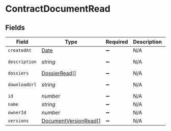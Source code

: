 # ContractDocumentRead


## Fields

| Field                                                                                         | Type                                                                                          | Required                                                                                      | Description                                                                                   | Example                                                                                       |
| --------------------------------------------------------------------------------------------- | --------------------------------------------------------------------------------------------- | --------------------------------------------------------------------------------------------- | --------------------------------------------------------------------------------------------- | --------------------------------------------------------------------------------------------- |
| `createdAt`                                                                                   | [Date](https://developer.mozilla.org/en-US/docs/Web/JavaScript/Reference/Global_Objects/Date) | :heavy_minus_sign:                                                                            | N/A                                                                                           |                                                                                               |
| `description`                                                                                 | *string*                                                                                      | :heavy_minus_sign:                                                                            | N/A                                                                                           | This document was uploaded to Contractify.                                                    |
| `dossiers`                                                                                    | [DossierRead](../../models/shared/dossierread.md)[]                                           | :heavy_minus_sign:                                                                            | N/A                                                                                           |                                                                                               |
| `downloadUrl`                                                                                 | *string*                                                                                      | :heavy_minus_sign:                                                                            | N/A                                                                                           | https://example.org/download-link-signed                                                      |
| `id`                                                                                          | *number*                                                                                      | :heavy_minus_sign:                                                                            | N/A                                                                                           | 1                                                                                             |
| `name`                                                                                        | *string*                                                                                      | :heavy_minus_sign:                                                                            | N/A                                                                                           | my-awesome-document.pdf                                                                       |
| `ownerId`                                                                                     | *number*                                                                                      | :heavy_minus_sign:                                                                            | N/A                                                                                           | 1                                                                                             |
| `versions`                                                                                    | [DocumentVersionRead](../../models/shared/documentversionread.md)[]                           | :heavy_minus_sign:                                                                            | N/A                                                                                           |                                                                                               |